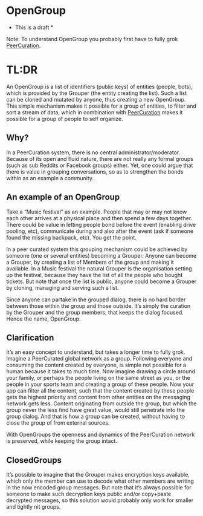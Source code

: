 # OpenGroup

* This is a draft *

Note: To understand OpenGroup you probably first have to fully grok [PeerCuration](https://github.com/baumbit/peercuration).

# TL:DR
An OpenGroup is a list of identifiers (public keys) of entities (people, bots), which is provided by the Grouper (the entity creating the list). Such a list can be cloned and mutated by anyone, thus creating a new OpenGroup. This simple mechanism makes it possible for a group of entities, to filter and sort a stream of data, which in combination with [PeerCuration](https://github.com/baumbit/peercuration) makes it possible for a group of people to self organize. 

## Why?
In a PeerCuration system, there is no central administrator/moderator. Because of its open and fluid nature, there are not really any formal groups (such as sub Reddits or Facebook groups) either. Yet, one could argue that there is value in grouping conversations, so as to strengthen the bonds within as an example a community.

## An example of an OpenGroup
Take a “Music festival” as an example. People that may or may not know each other arrives at a physical place and then spend a few days together. There could be value in letting people bond before the event (enabling drive pooling, etc), communicate during and also after the event (ask if someone found the missing backpack, etc). You get the point.

In a peer curated system this grouping mechanism could be achieved by someone (one or several entities) becoming a Grouper. Anyone can become a Grouper, by creating a list of Members of the group and making it available. In a Music festival the natural Grouper is the organisation setting up the festival, because they have the list of all the people who bought tickets. But note that once the list is public, anyone could become a Grouper by cloning, managing and serving such a list.

Since anyone can partake in the grouped dialog, there is no hard border between those within the group and those outside. It’s simply the curation by the Grouper and the group members, that keeps the dialog focused. Hence the name, OpenGroup.

## Clarification
It’s an easy concept to understand, but takes a longer time to fully grok. Imagine a PeerCurated global network as a group. Following everyone and consuming the content created by everyone, is simple not possible for a human because it takes to much time. Now imagine drawing a circle around your family, or perhaps the people living on the same street as you, or the people in your sports team and creating a group of these people. Now your app can filter all the content, such that the content created by these people gets the highest priority and content from other entities on the messaging network gets less. Content originating from outside the group, but which the group never the less find have great value, would still penetrate into the group dialog. And that is how a group can be created, without having to close the group of from external sources. 

With OpenGroups the openness and dynamics of the PeerCuration network is preserved, while keeping the group intact.

## ClosedGroups
It’s possible to imagine that the Grouper makes encryption keys available, which only the member can use to decode what other members are writing in the now encoded group messages. But note that it’s always possible for someone to make such decryption keys public and/or copy+paste decrypted messages, so this solution would probably only work for smaller and tightly nit groups.

